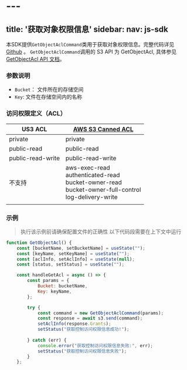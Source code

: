 # --- 
title: '获取对象权限信息'
sidebar:
 nav: js-sdk
---
本SDK提供`GetObjectAclCommand`类用于获取对象权限信息。完整代码详见 [Github](https://github.com/aws/aws-sdk-js-v3/blob/main/clients/client-s3/src/commands/GetObjectAclCommand.ts) 。
`GetObjectAclCommand`调用的 S3 API 为 GetObjectAcl, 具体参见[GetObjectAcl API 文档](https://docs.aws.amazon.com/AmazonS3/latest/API/API_GetObjectAcl.html)。



### 参数说明
- `Bucket`： 文件所在的存储空间
- `Key`: 文件在存储空间内的名称


### 访问权限定义（ACL）
| US3 ACL | [AWS S3 Canned ACL](https://docs.aws.amazon.com/AmazonS3/latest/userguide/acl-overview.html#canned-acl) |
| ------------------------------------------------------------ | ------------------------------------------------------------ |
| private| 	private |
| public-read | 	public-read |
| public-read-write | public-read-write |
| 不支持 | aws-exec-read<br>authenticated-read<br>bucket-owner-read<br>bucket-owner-full-control<br>log-delivery-write |
       |



### 示例
> 执行该示例前请确保配置文件的正确性
> 以下代码段需要在上下文中运行

```javascript
function GetObjectAcl() {
    const [bucketName, setBucketName] = useState("");
    const [keyName, setKeyName] = useState("");
    const [aclInfo, setAclInfo] = useState(null);
    const [status, setStatus] = useState("");

    const handleGetAcl = async () => {
        const params = {
            Bucket: bucketName,
            Key: keyName,
        };

        try {
            const command = new GetObjectAclCommand(params);
            const response = await s3.send(command);
            setAclInfo(response.Grants);
            setStatus("获取控制访问权限信息成功!");
        
        } catch (err) {
            console.error("获取控制访问权限信息失败:", err);
            setStatus("获取控制访问权限信息失败");
        }
    };

```
